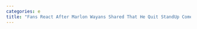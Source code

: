 ```yaml
---
categories: e
title: "Fans React After Marlon Wayans Shared That He Quit StandUp Comedy for 20 Years After Chris Rock Heckled Him Onstage ‘You Didn’t Know Your Audience’"
---
```

